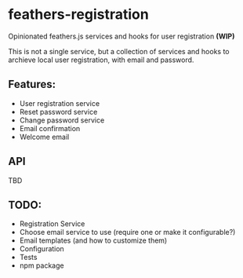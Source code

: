 # feathers-registration

Opinionated feathers.js services and hooks for user registration **(WIP)**

This is not a single service, but a collection of services and hooks to archieve local user registration,
with email and password.

## Features:

* User registration service
* Reset password service
* Change password service
* Email confirmation
* Welcome email

## API

TBD

## TODO:

* Registration Service
* Choose email service to use (require one or make it configurable?)
* Email templates (and how to customize them)
* Configuration
* Tests
* npm package


